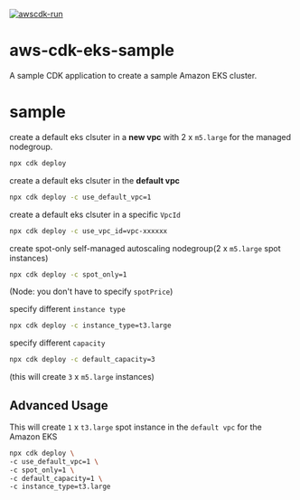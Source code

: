 [![awscdk-run](https://img.shields.io/badge/Deploy%20with-AWSCDK.RUN-blue)](https://awscdk.run)
# aws-cdk-eks-sample

A sample CDK application to create a sample Amazon EKS cluster.

# sample

create a default eks clsuter in a **new vpc** with 2 x `m5.large` for the managed nodegroup.
```sh
npx cdk deploy
```

create a default eks clsuter in the **default vpc**

```sh
npx cdk deploy -c use_default_vpc=1
```

create a default eks clsuter in a specific `VpcId`
```sh
npx cdk deploy -c use_vpc_id=vpc-xxxxxx
```

create spot-only self-managed autoscaling nodegroup(2 x `m5.large` spot instances)
```sh
npx cdk deploy -c spot_only=1
```
(Node: you don't have to specify `spotPrice`)

specify different `instance type`
```sh
npx cdk deploy -c instance_type=t3.large
```

specify different `capacity`
```sh
npx cdk deploy -c default_capacity=3
```
(this will create `3` x `m5.large` instances)

## Advanced Usage

This will create `1` x `t3.large` spot instance in the `default vpc` for the Amazon EKS
```sh
npx cdk deploy \
-c use_default_vpc=1 \
-c spot_only=1 \
-c default_capacity=1 \
-c instance_type=t3.large
```
